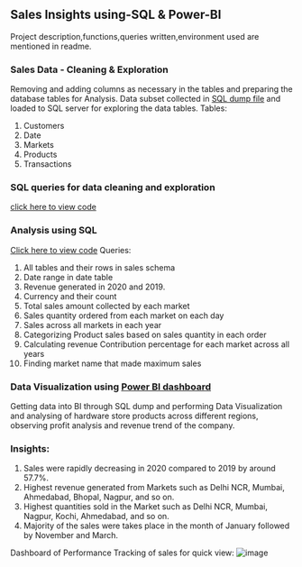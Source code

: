 ## Sales Insights using-SQL & Power-BI

Project description,functions,queries written,environment used are mentioned in readme.

### Sales Data - Cleaning & Exploration
Removing and adding columns as necessary in the tables and preparing the database tables for Analysis.
Data subset collected in [SQL dump file](https://github.com/PranathiYarravalli20/Sales-Insights-using-Power-BI/blob/main/Database%20dump.sql) and loaded to SQL server for exploring the data tables.
Tables:
1. Customers
2. Date
3. Markets
4. Products
5. Transactions

### SQL queries for data cleaning and exploration
[click here to view code](https://github.com/PranathiYarravalli20/Sales-Insights-using-Power-BI/blob/main/Data%20Cleaning%20%26%20Exploration%20using%20SQL.sql)

### Analysis using SQL
[Click here to view code](https://github.com/PranathiYarravalli20/Sales-Insights-using-Power-BI/blob/main/Data%20Analysis%20using%20SQL.sql)
Queries:
1. All tables and their rows in sales schema
2. Date range in date table
3. Revenue generated in 2020 and 2019.
4. Currency and their count
5. Total sales amount collected by each market
6. Sales quantity ordered from each market on each day
7. Sales across all markets in each year
8. Categorizing Product sales based on sales quantity in each order
9. Calculating revenue Contribution percentage for each market across all years
10. Finding market name that made maximum sales

### Data Visualization using [Power BI dashboard](https://github.com/PranathiYarravalli20/Sales-Insights-using-Power-BI/blob/main/Sales%20Insights%20-%20Visualization.pbix)
Getting data into BI through SQL dump and performing Data Visualization and analysing of hardware store products across different regions, observing profit analysis and revenue trend of the company.

### Insights:
1. Sales were rapidly decreasing in 2020 compared to 2019 by around 57.7%.
2. Highest revenue generated from Markets such as Delhi NCR, Mumbai, Ahmedabad, Bhopal, Nagpur, and so on.
3. Highest quantities sold in the Market such as Delhi NCR, Mumbai, Nagpur, Kochi, Ahmedabad, and so on.
4. Majority of the sales were takes place in the month of January followed by November and March.

Dashboard of Performance Tracking of sales for quick view:
![image](https://user-images.githubusercontent.com/106775145/209099717-295fd41e-fffc-4bdb-83ab-a50bbef24b86.png)





